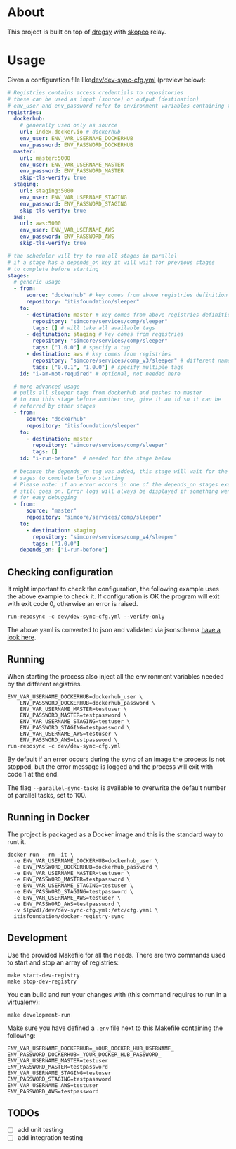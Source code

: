 # About

This project is built on top of [dregsy](https://github.com/xelalexv/dregsy) with [skopeo](https://github.com/containers/skopeo) relay.


# Usage

Given a configuration file like[dev/dev-sync-cfg.yml](./dev/dev-sync-cfg.yml) (preview below):

```yaml
# Registries contains access credentials to repositories
# these can be used as input (source) or output (destination)
# env_user and env_password refer to environment variables containing the credentials
registries:
  dockerhub:
    # generally used only as source
    url: index.docker.io # dockerhub
    env_user: ENV_VAR_USERNAME_DOCKERHUB
    env_password: ENV_PASSWORD_DOCKERHUB
  master:
    url: master:5000
    env_user: ENV_VAR_USERNAME_MASTER
    env_password: ENV_PASSWORD_MASTER
    skip-tls-verify: true
  staging:
    url: staging:5000
    env_user: ENV_VAR_USERNAME_STAGING
    env_password: ENV_PASSWORD_STAGING
    skip-tls-verify: true
  aws:
    url: aws:5000
    env_user: ENV_VAR_USERNAME_AWS
    env_password: ENV_PASSWORD_AWS
    skip-tls-verify: true

# the scheduler will try to run all stages in parallel
# if a stage has a depends_on key it will wait for previous stages
# to complete before starting
stages:
  # generic usage
  - from:
      source: "dockerhub" # key comes from above registries definition
      repository: "itisfoundation/sleeper"
    to:
      - destination: master # key comes from above registries definition
        repository: "simcore/services/comp/sleeper"
        tags: [] # will take all available tags
      - destination: staging # key comes from registries
        repository: "simcore/services/comp/sleeper"
        tags: ["1.0.0"] # specify a tag
      - destination: aws # key comes from registries
        repository: "simcore/services/comp_v3/sleeper" # different namespace is also allowed
        tags: ["0.0.1", "1.0.0"] # specify multiple tags
    id: "i-am-not-required" # optional, not needed here

  # more advanced usage
  # pulls all sleeper tags from dockerhub and pushes to master
  # to run this stage before another one, give it an id so it can be 
  # referred by other stages
  - from:
      source: "dockerhub"
      repository: "itisfoundation/sleeper"
    to:
      - destination: master
        repository: "simcore/services/comp/sleeper"
        tags: []
    id: "i-run-before"  # needed for the stage below
  
  # because the depends_on tag was added, this stage will wait for the specified
  # sages to complete before starting
  # Please note: if an error occurs in one of the depends_on stages execution
  # still goes on. Error logs will always be displayed if something went wrong
  # for easy debugging
  - from:
      source: "master"
      repository: "simcore/services/comp/sleeper"
    to:
      - destination: staging
        repository: "simcore/services/comp_v4/sleeper"
        tags: ["1.0.0"]
    depends_on: ["i-run-before"]

```

## Checking configuration

It might important to check the configuration, the following example uses the above example to check it. If configuration is OK 
the program will exit with exit code 0, otherwise an error is raised.

    run-reposync -c dev/dev-sync-cfg.yml --verify-only

The above yaml is converted to json and validated via jsonschema [have a look here](reposync/src/reposync/validation.py).

## Running

When starting the process also inject all the environment variables needed by the different registries.

    ENV_VAR_USERNAME_DOCKERHUB=dockerhub_user \
        ENV_PASSWORD_DOCKERHUB=dockerhub_password \
        ENV_VAR_USERNAME_MASTER=testuser \
        ENV_PASSWORD_MASTER=testpassword \
        ENV_VAR_USERNAME_STAGING=testuser \
        ENV_PASSWORD_STAGING=testpassword \
        ENV_VAR_USERNAME_AWS=testuser \
        ENV_PASSWORD_AWS=testpassword \
    run-reposync -c dev/dev-sync-cfg.yml

By default if an error occurs during the sync of an image the process is not stopped, but the error message is logged and the process will exit with code 1 at the end.

The flag `--parallel-sync-tasks` is available to overwrite the default number of 
parallel tasks, set to 100.

## Running in Docker

The project is packaged as a Docker image and this is the standard way to runt it.

    docker run --rm -it \
      -e ENV_VAR_USERNAME_DOCKERHUB=dockerhub_user \
      -e ENV_PASSWORD_DOCKERHUB=dockerhub_password \
      -e ENV_VAR_USERNAME_MASTER=testuser \
      -e ENV_PASSWORD_MASTER=testpassword \
      -e ENV_VAR_USERNAME_STAGING=testuser \
      -e ENV_PASSWORD_STAGING=testpassword \
      -e ENV_VAR_USERNAME_AWS=testuser \
      -e ENV_PASSWORD_AWS=testpassword \
      -v $(pwd)/dev/dev-sync-cfg.yml:/etc/cfg.yaml \
      itisfoundation/docker-registry-sync

## Development

Use the provided Makefile for all the needs. There are two commands used to start and stop an array of registries:

    make start-dev-registry
    make stop-dev-registry

You can build and run your changes with (this command requires to run in a virtualenv):

    make development-run

Make sure you have defined a `.env` file next to this Makefile containing the following:

    ENV_VAR_USERNAME_DOCKERHUB=_YOUR_DOCKER_HUB_USERNAME_
    ENV_PASSWORD_DOCKERHUB=_YOUR_DOCKER_HUB_PASSWORD_
    ENV_VAR_USERNAME_MASTER=testuser
    ENV_PASSWORD_MASTER=testpassword
    ENV_VAR_USERNAME_STAGING=testuser
    ENV_PASSWORD_STAGING=testpassword
    ENV_VAR_USERNAME_AWS=testuser
    ENV_PASSWORD_AWS=testpassword

## TODOs

- [ ] add unit testing
- [ ] add integration testing
